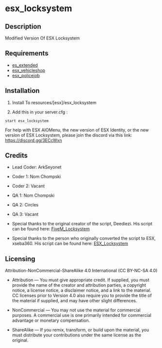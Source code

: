 # esx_locksystem

## Description
Modified Version Of ESX Locksystem

## Requirements
* [es_extended](https://github.com/ESX-Org/es_extended)
* [esx_vehicleshop](https://github.com/ESX-Org/esx_vehicleshop)
* [esx_policejob](https://github.com/ESX-Org/esx_policejob)



## Installation

1) Install To resources/[esx]/esx_locksystem

2) Add this in your server.cfg :
```
start esx_locksystem
```
For help with ESX AIOMenu, the new version of ESX Identity, or the new version of ESX Locksystem, please join the discord via this link: https://discord.gg/3ECcWxn

## Credits
* Lead Coder: ArkSeyonet
* Coder 1: Nom Chompski
* Coder 2: Vacant
* QA 1: Nom Chompski
* QA 2: Circles
* QA 3: Vacant


* Special thanks to the original creator of the script, Deediezi. His script can be found here:
[FiveM_Locksystem](https://forum.fivem.net/t/release-locksystem-3-1-updated-the-07-16-2018-beta/17750)
* Special thanks to the person who originally converted the script to ESX, xseba360. His script can be found here:
[ESX_Locksystem](https://github.com/Xseba360/esx_locksystem)

## Licensing

Attribution-NonCommercial-ShareAlike 4.0 International (CC BY-NC-SA 4.0)

* Attribution — You must give appropriate credit. If supplied, you must provide the name of the creator and attribution parties, a copyright notice, a license notice, a disclaimer notice, and a link to the material. CC licenses prior to Version 4.0 also require you to provide the title of the material if supplied, and may have other slight differences.

* NonCommercial — You may not use the material for commercial purposes. A commercial use is one primarily intended for commercial advantage or monetary compensation.

* ShareAlike — If you remix, transform, or build upon the material, you must distribute your contributions under the same license as the original.
